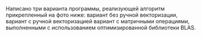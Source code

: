 Написано три варианта программы, реализующей алгоритм прикрепленный на фото ниже:
вариант без ручной векторизации,
вариант с ручной векторизацией
вариант с матричными операциями, выполненными с
использованием оптимизированной библиотеки BLAS.